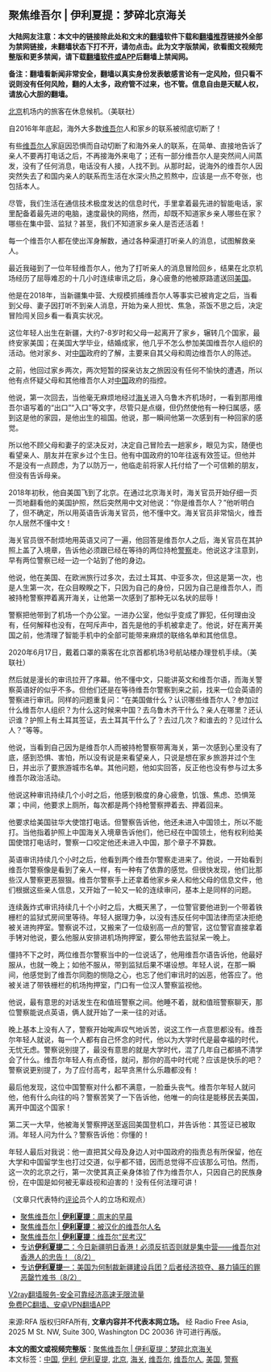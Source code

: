  <h2>聚焦维吾尔 | 伊利夏提：梦碎北京海关</h2> <p class="notice"><b>大陆网友注意：本文中的链接除此处和文末的<a href="https://github.com/bannedbook/fanqiang" >翻墙</a>软件下载和<a href="https://github.com/killgcd/justmysocks/blob/master/README.md">翻墙推荐</a>链接外全部为禁网链接，未翻墙状态下打不开，请勿点击。此为文字版禁闻，欲看图文视频完整版和更多禁闻，请下载<a href="https://github.com/bannedbook/fanqiang">翻墙软件或APP</a>后翻墙上禁闻网。</p><p>备注：翻墙看新闻非常安全，翻墙以真实身份发表敏感言论有一定风险，但只看不说则没有任何风险，翻的人太多，政府管不过来，也不管。信息自由是天赋人权，请放心大胆的翻墙。</b></p>  <div class="entry"> <p><a href="https://www.bannedbook.org/bnews/tag/%e5%8c%97%e4%ba%ac/" class="st_tag internal_tag" rel="tag" title="标签 北京 下的日志">北京</a>机场内的旅客在休息候机。（美联社）</p> <p>自2016年年底起，海外大多数<a href="https://www.bannedbook.org/bnews/tag/%E7%BB%B4%E5%90%BE%E5%B0%94/" class="st_tag internal_tag" rel="tag" title="标签 维吾尔 下的日志">维吾尔</a>人和家乡的联系被彻底切断了！</p> <p>有些<a href="https://www.bannedbook.org/bnews/tag/%E7%BB%B4%E5%90%BE%E5%B0%94%E4%BA%BA/" class="st_tag internal_tag" rel="tag" title="标签 维吾尔人 下的日志">维吾尔人</a>家庭因恐惧而自动切断了和海外亲人的联系，在简单、直接地告诉了亲人不要再打电话之后，不再接海外来电了；还有一部分维吾尔人是突然间人间蒸发，没有了任何消息，电话没有人接，人找不到。从那时起，说海外的维吾尔人因突然失去了和国内亲人的联系而生活在水深火热之煎熬中，应该是一点不夸张，也包括本人。</p> <p>尽管，我们生活在通信技术极度发达的信息时代，手里拿着最先进的智能电话，家里配备着最先进的电脑，速度最快的网络，然而，却既不知道家乡亲人哪些在家？哪些在集中营、监狱？甚至，我们不知道家乡亲人是否还活着！</p> <p>每一个维吾尔人都在使出浑身解数，通过各种渠道打听亲人的消息，试图解救亲人。</p> <p>最近我碰到了一位年轻维吾尔人，他为了打听亲人的消息冒险回乡，结果在北京机场经历了屈辱难忍的十几小时连续审讯之后，身心疲惫的他被原路遣送回<a href="https://www.bannedbook.org/bnews/tag/%e7%be%8e%e5%9b%bd/" class="st_tag internal_tag" rel="tag" title="标签 美国 下的日志">美国</a>。</p> <p>他是在2018年，当新疆集中营、大规模抓捕维吾尔人等事实已被肯定之后，当看到父母、妻子因打听不到亲人消息，开始为亲人担忧、焦急，茶饭不思之后，决定冒险闯关回乡看一看真实状况。</p>  <p>这位年轻人出生在新疆，大约7-8岁时和父母一起离开了家乡，辗转几个国家，最终安家美国；在美国大学毕业，结婚成家，他几乎不怎么参加美国维吾尔人组织的活动。他对家乡、对<span class='wp_keywordlink_affiliate'><a href="https://www.bannedbook.org/" title="中国" target="_blank">中国</a></span>政府的了解，主要来自其父母和周边维吾尔人的陈述。</p> <p>之前，他回过家乡两次，两次短暂的探亲访友之旅因没有任何不愉快的遭遇，所以他有点怀疑父母和其他维吾尔人对<a href="https://www.bannedbook.org/bnews/tag/%E4%B8%AD%E5%9B%BD/" class="st_tag internal_tag" rel="tag" title="标签 中国 下的日志">中国</a>政府的指控。</p> <p>他说，第一次回去，当他毫无麻烦地经过<a href="https://www.bannedbook.org/bnews/tag/%e6%b5%b7%e5%85%b3/" class="st_tag internal_tag" rel="tag" title="标签 海关 下的日志">海关</a>进入乌鲁木齐机场时，一看到那用维吾尔语写着的“出口”“入口”等文字，尽管只是点缀，但仍然使他有一种归属感，感到这是他的家园，是他出生的祖国。他说，那一瞬间他第一次感到有一种回家的感觉。</p> <p>所以他不顾父母和妻子的坚决反对，决定自己冒险去一趟家乡，眼见为实，随便也看望亲人、朋友并在家乡过个生日。他有中国政府的10年往返有效签证。但他并不是没有一点顾虑，为了以防万一，他临走前将家人托付给了一个可信赖的朋友，但没有告诉母亲。</p> <p>2018年初秋，他自美国飞到了北京。在通过北京海关时，海关官员开始仔细一页一页地翻看他的美国护照，然后突然用中文对他说：“你是维吾尔人？”他听明白了，但不确定，所以用英语告诉海关官员，他不懂中文。海关官员非常恼火，维吾尔人居然不懂中文！</p> <p>海关官员很不耐烦地用英语又问了一遍，他回答是维吾尔人之后，海关官员在其护照上盖了入境章，告诉他必须跟已经在等待的两位持枪<a href="https://www.bannedbook.org/bnews/tag/%e8%ad%a6%e5%af%9f/" class="st_tag internal_tag" rel="tag" title="标签 警察 下的日志">警察</a>走。他说这才注意到，早有两位警察已经一边一个站到了他的身边。</p> <p>他说，他在美国、在欧洲旅行过多次，去过土耳其、中亚多次，但这是第一次，也是人生第一次，在众目睽睽之下，只因为自己的身份，只因为自己是维吾尔人，而被持枪警察押着离开海关，让他第一次感到了那种无以名状的屈辱！</p>  <p>警察把他带到了机场一个办公室。一进办公室，他似乎变成了罪犯，任何理由没有，任何解释也没有，在呵斥声中，首先是他的手机被拿走了。他说，好在离开美国之前，他清理了智能手机中的全部可能带来麻烦的联络名单和其他信息。</p> <p>2020年6月17日，戴着口罩的乘客在北京首都机场3号航站楼办理登机手续。（美联社） </p> <p>然后就是漫长的审讯拉开了序幕。他不懂中文，只能讲英文和维吾尔语，而海关警察英语好的似乎不多。但他们还是在等待维吾尔警察到来之前，找来一位会英语的警察进行审讯。同样的问题重复问：“在美国做什么？认识哪些维吾尔人？参加过什么维吾尔人组织？为什么这时候来中国？去乌鲁木齐干什么？亲人在哪里？还认识谁？护照上有土耳其签证，去土耳其干什么了？去过几次？和谁去的？见过什么人？”等等。</p> <p>他说，当看到自己因为是维吾尔人而被持枪警察带离海关，第一次感到心里没有了底，感到恐惧、害怕，所以没有说是来看望亲人，只说是想在家乡旅游并过个生日，并出示了要旅游城市名单。其他问题，他如实回答，反正他也没有参与过太多维吾尔政治活动。</p> <p>他说这种审讯持续几个小时之后，他感到极度的身心疲惫，饥饿、焦虑、恐惧笼罩；中间，他要求上厕所，每次都是两个持枪警察押着去、押着回来。</p> <p>他要求给美国驻华大使馆打电话。但警察告诉他，他还未进入中国领土，所以不能打。当他指着护照上中国海关入境章告诉他们，他已经在中国领土，他有权利给美国使馆打电话时，警察一口咬定他还未进入中国，那个章子不算数。</p> <p>英语审讯持续几个小时之后，他看到两个维吾尔警察走进来了。他说，一开始看到维吾尔警察像是看到了亲人一样，有一种有了依靠的感觉。但很快发现，他们比那些汉人警察更恶狠狠。维吾尔警察手上还拿着他家乡亲人和他父母的信息文件，他们根据这些亲人信息，又开始了一轮又一轮的连续审问，基本上是同样的问题。</p>  <p>连续轰炸式审讯持续几十个小时之后，大概天黑了，一位警官要他进到一个带着铁栅栏的监狱式房间里等待。年轻人据理力争，以没有违反任何中国法律而坚决拒绝被关进拘押室。警察说不过，又搬来了一位级别高一点的警官，这位警官直接拿着手铐对他说，要么他服从安排进机场拘押室，要么带他去监狱呆一晚上。</p> <p>僵持不下之时，两位维吾尔警察当中的一位说话了，他用维吾尔语告诉他，他最好服从，也就一晚上；如他不服从，带到监狱后果不堪设想。年轻人说，在那一瞬间，他感觉到了维吾尔同胞的恻隐之心，也忘了他们审讯时的凶恶，他答应了。他被关进了带铁栅栏的机场拘押室，门口有一位汉人警察监视他。</p> <p>他说，最有意思的对话发生在和值班警察之间。他睡不着，就和值班警察聊天，那位警察能说点英语，俩人就开始了一来一往的对话。</p> <p>晚上基本上没有人了，警察开始唉声叹气地诉苦，说这工作一点意思都没有。维吾尔年轻人就说，每一个人都有自己怀念的时代，他以为大学时代是最幸福的时代，无忧无虑。警察说别提了，最没有意思的就是大学时代，混了几年自己都搞不清学会了什么。维吾尔年轻人有点奇怪，就问，那你的高中时代呢？应该是快乐的吧？警察说更别提了，为了应付高考，起早贪黑什么乐趣都没有！</p> <p>最后他发现，这位中国警察对什么都不满意，一脸垂头丧气。维吾尔年轻人就问他，他有什么向往的吗？警察苦笑了一下告诉他，他唯一的向往是能移民去美国，离开中国这个国家！</p> <p>第二天一大早，他被海关警察押送至返回美国登机口，并告诉他：其签证已被取消。年轻人问为什么？警察告诉他：你懂的！</p> <p>年轻人最后对我说：他一直把其父母及身边人对中国政府的指责总有所保留，他在大学和中国留学生也打过交道，似乎都不错，因而总觉得不应该那么可怕。然而，这一次的北京之行，第一次使其真正亲身体验了作为维吾尔人，只因自己的民族身份，在中国是如何被无辜歧视和迫害的！没有任何法理可讲！</p>  <p>（文章只代表特约<span class='wp_keywordlink_affiliate'><a href="https://www.bannedbook.org/bnews/comments/" title="新闻评论" target="_blank">评论</a></span>员个人的立场和观点）</p> <p></p> <ul class='op-related-articles' title='相关阅读'> <li><a href='https://www.bannedbook.org/bnews/comments/20201020/1416711.html' target='_blank'>聚焦维吾尔 | <b>伊利夏提</b>：周末的早晨</a></li> <li><a href='https://www.bannedbook.org/bnews/comments/20200919/1398957.html' target='_blank'>聚焦维吾尔 | <b>伊利夏提</b>：被汉化的维吾尔人名</a></li> <li><a href='https://www.bannedbook.org/bnews/comments/20200902/1389509.html' target='_blank'>聚焦维吾尔 | <b>伊利夏提</b>：维吾尔“民考汉”</a></li> <li><a href='https://www.bannedbook.org/bnews/bannedvideo/20200803/1373845.html' target='_blank'>专访<b>伊利夏提</b>二：今日新疆明日香港！必须反抗否则就是集中营——维吾尔对香港人的忠告！（8/2）</a></li> <li><a href='https://www.bannedbook.org/bnews/bannedvideo/20200803/1373844.html' target='_blank'>专访<b>伊利夏提</b>一：美国为何制裁新疆建设兵团？后者经济掠夺、暴力镇压的罪恶罄竹难书（8/2）</a></li> </ul> <p class="texttj"> <a href="https://www.bannedbook.org/forum23/topic22702.html" target="_blank">V2ray翻墙服务-安全可靠经济高速无限流量</a><br/> <a href="https://github.com/bannedbook/fanqiang/wiki/%E7%A6%81%E9%97%BB%E7%BD%91%E5%AE%89%E5%8D%93%E7%BF%BB%E5%A2%99%E6%96%B0%E9%97%BBAPP" target="_blank">免费PC翻墙、安卓VPN翻墙APP</a></p><p>来源:RFA  版权归RFA所有, <strong>文章内容并不代表本网立场。</strong>  经 Radio Free Asia, 2025 M St. NW, Suite 300, Washington DC 20036 许可进行再版。</p><a name='sharetosocial'></a>       <div><b>本文的图文或视频完整版</b>：<a href='https://www.bannedbook.org/bnews/comments/20201126/1437118.html'>聚焦维吾尔 | 伊利夏提：梦碎北京海关</a></div>  </div><!--END ENTRY--> <div class="postfooter"> <div>本文标签：<a href="https://www.bannedbook.org/bnews/tag/%E4%B8%AD%E5%9B%BD/" rel="tag">中国</a>, <a href="https://www.bannedbook.org/bnews/tag/%E4%BC%8A%E5%88%A9/" rel="tag">伊利</a>, <a href="https://www.bannedbook.org/bnews/tag/%e4%bc%8a%e5%88%a9%e5%a4%8f%e6%8f%90/" rel="tag">伊利夏提</a>, <a href="https://www.bannedbook.org/bnews/tag/%e5%8c%97%e4%ba%ac/" rel="tag">北京</a>, <a href="https://www.bannedbook.org/bnews/tag/%e6%b5%b7%e5%85%b3/" rel="tag">海关</a>, <a href="https://www.bannedbook.org/bnews/tag/%E7%BB%B4%E5%90%BE%E5%B0%94/" rel="tag">维吾尔</a>, <a href="https://www.bannedbook.org/bnews/tag/%E7%BB%B4%E5%90%BE%E5%B0%94%E4%BA%BA/" rel="tag">维吾尔人</a>, <a href="https://www.bannedbook.org/bnews/tag/%e7%be%8e%e5%9b%bd/" rel="tag">美国</a>, <a href="https://www.bannedbook.org/bnews/tag/%e8%ad%a6%e5%af%9f/" rel="tag">警察</a></div>  </div><!--END POSTFOOTER--> 